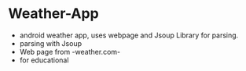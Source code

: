 # Weather-App
* android weather app, uses webpage and Jsoup Library for parsing.
* parsing with Jsoup
* Web page from -weather.com-
* for educational
